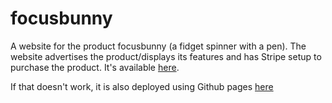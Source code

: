 # focusbunny
A website for the product focusbunny (a fidget spinner with a pen). The website advertises the product/displays its features and has Stripe setup to purchase the product. It's available [here](https://focusbunny.com/). 

If that doesn't work, it is also deployed using Github pages [here](https://ahujaradhika.github.io/focusbunny/index.html)


